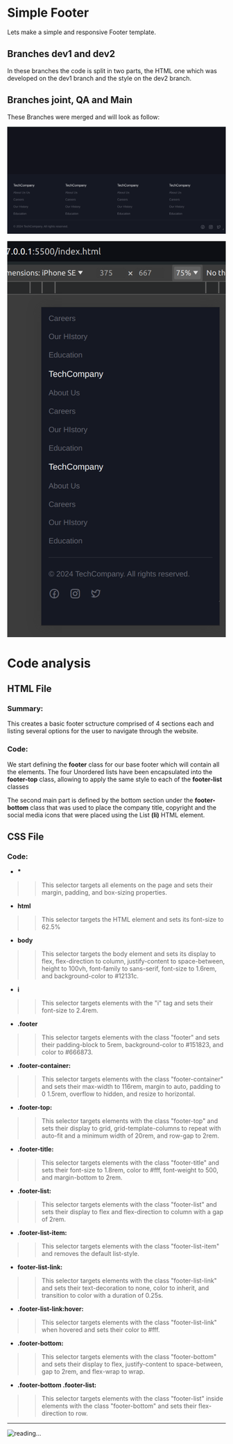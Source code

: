 
# Simple Footer
Lets make a simple and responsive Footer template.


## Branches dev1 and dev2
In these branches the code is split in two parts, the HTML one which was developed on the dev1 branch and the style on the dev2 branch.

## Branches joint, QA and Main
These Branches were merged and will look as follow:

![screenshot](pics/screenshot1.png)

![screenshot](pics/screenshot2.png)

# Code analysis

## HTML File

### Summary:
This creates a basic footer sctructure comprised of 4 sections each and listing several options for the user to navigate through the website. 

### Code:

We start defining the **footer** class for our base footer which will contain all the elements.
The four Unordered lists have been encapsulated into the **footer-top** class, allowing to apply the same style to each of the **footer-list** classes

The second main part is defined by the bottom section under the **footer-bottom** class that was used to place the company title, copyright and the social media icons that were placed using the List  **(li)** HTML element.

## CSS File

### Code:

- <b>*</b>
 >> This selector targets all elements on the page and sets their margin, padding, and box-sizing properties.

- <b>html</b>
 >> This selector targets the HTML element and sets its font-size to 62.5%

 - <b>body</b>
 >> This selector targets the body element and sets its display to flex, flex-direction to column, justify-content to space-between, height to 100vh, font-family to sans-serif, font-size to 1.6rem, and background-color to #12131c.

- <b>i</b>
 >> This selector targets elements with the "i" tag and sets their font-size to 2.4rem.

- <b>.footer</b>
 >> This selector targets elements with the class "footer" and sets their padding-block to 5rem, background-color to #151823, and color to #666873.

- <b>.footer-container:</b>
 >>  This selector targets elements with the class "footer-container" and sets their max-width to 116rem, margin to auto, padding to 0 1.5rem, overflow to hidden, and resize to horizontal.

- <b>.footer-top:</b>
 >>  This selector targets elements with the class "footer-top" and sets their display to grid, grid-template-columns to repeat with auto-fit and a minimum width of 20rem, and row-gap to 2rem.

- <b>.footer-title: </b>
 >> This selector targets elements with the class "footer-title" and sets their font-size to 1.8rem, color to #fff, font-weight to 500, and margin-bottom to 2rem.

- <b>.footer-list:</b>
 >>  This selector targets elements with the class "footer-list" and sets their display to flex and flex-direction to column with a gap of 2rem.

- <b>.footer-list-item: </b>
 >> This selector targets elements with the class "footer-list-item" and removes the default list-style.

- <b>footer-list-link:</b>
 >>  This selector targets elements with the class "footer-list-link" and sets their text-decoration to none, color to inherit, and transition to color with a duration of 0.25s.


- <b>.footer-list-link:hover:</b>
 >> This selector targets elements with the class "footer-list-link" when hovered and sets their color to #fff.

- <b>.footer-bottom: </b>
 >> This selector targets elements with the class "footer-bottom" and sets their display to flex, justify-content to space-between, gap to 2rem, and flex-wrap to wrap.

- <b>.footer-bottom .footer-list: </b>
 >> This selector targets elements with the class "footer-list" inside elements with the class "footer-bottom" and sets their flex-direction to row.

***

![reading...](https://media.giphy.com/media/Tf3mp01bfrrUc/giphy.gif?cid=ecf05e47wajghtrc5targr7mju7coe0avdyurnehrr1krgdt&ep=v1_gifs_search&rid=giphy.gif&ct=g "Pokemon reading")